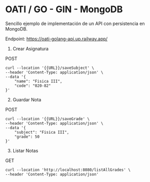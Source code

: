 # OATI / GO - GIN - MongoDB

Sencillo ejemplo de implementación de un API con persistencia en MongoDB.

Endpoint: https://oati-golang-api.up.railway.app/


1. Crear Asignatura

POST
```
curl --location '{{URL}}/saveSubject' \
--header 'Content-Type: application/json' \
--data '{
    "name": "Fisica III",
    "code": "020-82"
}'
```


2. Guardar Nota

POST 
```
curl --location '{{URL}}/saveGrade' \
--header 'Content-Type: application/json' \
--data '{
    "subject": "Fisica III",
    "grade": 50
}'
```

3. Listar Notas

GET
```
curl --location 'http://localhost:8080/listAllGrades' \
--header 'Content-Type: application/json'
```



